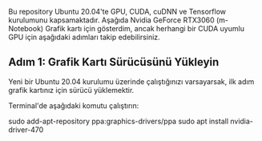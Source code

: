 Bu repository Ubuntu 20.04'te GPU, CUDA, cuDNN ve Tensorflow kurulumunu kapsamaktadır. Aşağıda Nvidia GeForce RTX3060 (m-Notebook) Grafik kartı için gösterdim, ancak herhangi bir CUDA uyumlu GPU için aşağıdaki adımları takip edebilirsiniz.

## Adım 1: Grafik Kartı Sürücüsünü Yükleyin

Yeni bir Ubuntu 20.04 kurulumu üzerinde çalıştığınızı varsayarsak, ilk adım grafik kartınız için sürücü yüklemektir.

Terminal'de aşağıdaki komutu çalıştırın:

sudo add-apt-repository ppa:graphics-drivers/ppa
sudo apt install nvidia-driver-470
